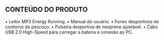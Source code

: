 ﻿## CONTEÚDO DO PRODUTO
• Leitor MP3 Energy Running.
• Manual do usuário.
• Fones desportivos de contorno de pescoço.
• Pulseira desportiva de neoprene ajustável.
• Cabo USB 2.0 High-Speed para carregar a bateria e conexão ao PC.
